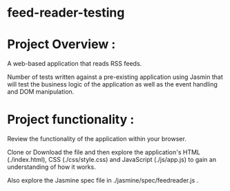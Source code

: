 # feed-reader-testing

# Project Overview :

A web-based application that reads RSS feeds.

Number of tests written against a pre-existing application using Jasmin that will test the business logic of the application as well as the event handling and DOM manipulation.

# Project functionality :

Review the functionality of the application within your browser.

Clone or Download the file and then explore the application's HTML (./index.html), CSS (./css/style.css) and JavaScript (./js/app.js) to gain an understanding of how it works.

Also explore the Jasmine spec file in ./jasmine/spec/feedreader.js .
